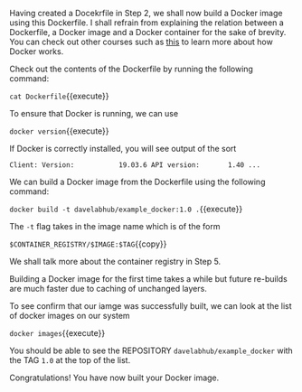 Having created a Docekrfile in Step 2, we shall now build a Docker image using this Dockerfile. I shall refrain from explaining the relation between a Dockerfile, a Docker image and a Docker container for the sake of brevity. You can check out other courses such as [this](https://katacoda.com/loodse/courses/docker) to learn more about how Docker works.

Check out the contents of the Dockerfile by running the following command:

`cat Dockerfile`{{execute}}

To ensure that Docker is running, we can use

`docker version`{{execute}}

If Docker is correctly installed, you will see output of the sort

`Client:
 Version:           19.03.6
 API version:       1.40
 ...`

We can build a Docker image from the Dockerfile using the following command:

`docker build -t davelabhub/example_docker:1.0 .`{{execute}}

The `-t` flag takes in the image name which is of the form 

`$CONTAINER_REGISTRY/$IMAGE:$TAG`{{copy}}

We shall talk more about the container registry in Step 5. 

Building a Docker image for the first time takes a while but future re-builds are much faster due to caching of unchanged layers.

To see confirm that our iamge was successfully built, we can look at the list of docker images on our system

`docker images`{{execute}}

You should be able to see the REPOSITORY `davelabhub/example_docker` with the TAG `1.0` at the top of the list.

Congratulations! You have now built your Docker image.